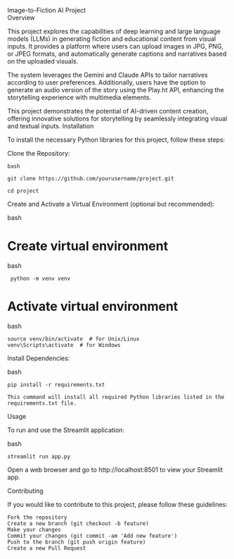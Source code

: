 Image-to-Fiction AI Project                                                                                      
Overview

This project explores the capabilities of deep learning and large language models (LLMs) in generating fiction and educational content from visual inputs. It provides a platform where users can upload images in JPG, PNG, or JPEG formats, and automatically generate captions and narratives based on the uploaded visuals.

The system leverages the Gemini and Claude APIs to tailor narratives according to user preferences. Additionally, users have the option to generate an audio version of the story using the Play.ht API, enhancing the storytelling experience with multimedia elements.

This project demonstrates the potential of AI-driven content creation, offering innovative solutions for storytelling by seamlessly integrating visual and textual inputs.
Installation

To install the necessary Python libraries for this project, follow these steps:

Clone the Repository:                                                      

    bash                 

    git clone https://github.com/yourusername/project.git

    cd project

Create and Activate a Virtual Environment (optional but recommended):

bash                                                                 

# Create virtual environment

bash

     python -m venv venv


# Activate virtual environment

bash

    source venv/bin/activate  # for Unix/Linux
    venv\Scripts\activate  # for Windows

Install Dependencies:               

bash                 

    pip install -r requirements.txt

    This command will install all required Python libraries listed in the requirements.txt file.

Usage                                                                                           

To run and use the Streamlit application:

bash                                     

    streamlit run app.py

Open a web browser and go to http://localhost:8501 to view your Streamlit app.

Contributing                                                   

If you would like to contribute to this project, please follow these guidelines:

    Fork the repository                                                         
    Create a new branch (git checkout -b feature)
    Make your changes
    Commit your changes (git commit -am 'Add new feature')
    Push to the branch (git push origin feature)
    Create a new Pull Request
